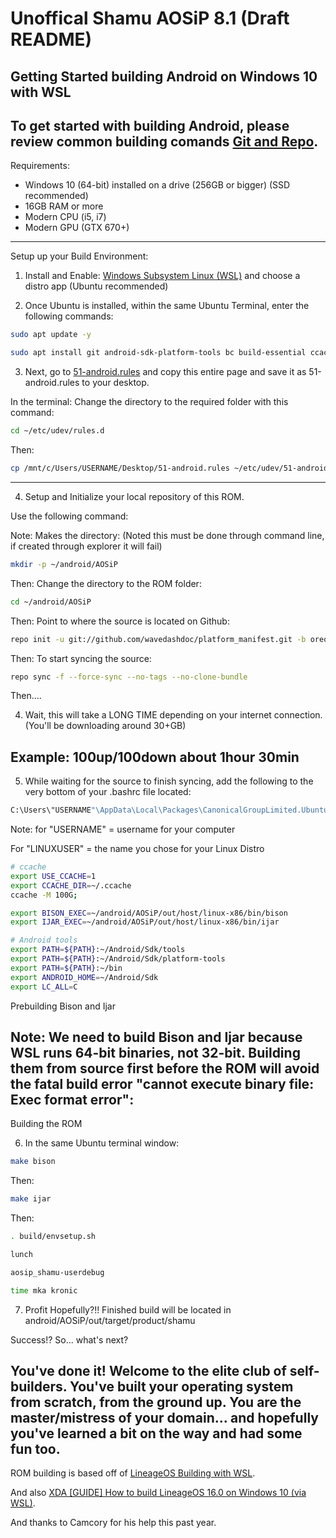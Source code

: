 Unoffical Shamu AOSiP 8.1 (Draft README)
===========

Getting Started building Android on Windows 10 with WSL
---------------

To get started with building Android, please review common building comands
[Git and Repo](http://source.android.com/source/using-repo.html).
---------------


Requirements:

* Windows 10 (64-bit) installed on a drive (256GB or bigger) (SSD recommended)
* 16GB RAM or more
* Modern CPU (i5, i7)
* Modern GPU (GTX 670+)
---------------


Setup up your Build Environment:


1. Install and Enable: [Windows Subsystem Linux (WSL)](https://docs.microsoft.com/en-us/windows/wsl/install-win10) and choose a distro app (Ubuntu recommended)

2. Once Ubuntu is installed, within the same Ubuntu Terminal, enter the following commands:

```bash
sudo apt update -y
```

```bash
sudo apt install git android-sdk-platform-tools bc build-essential ccache curl g++-multilib gcc-multilib git gnupg gperf imagemagick lib32ncurses5-dev lib32readline-dev lib32z1-dev liblz4-tool libncurses5-dev libsdl1.2-dev libssl-dev libwxgtk3.0-dev libxml2 libxml2-utils lzop pngcrush repo rsync schedtool squashfs-tools xsltproc zip zlib1g-de openjdk-8-jdk
```

3. Next, go to [51-android.rules](https://raw.githubusercontent.com/M0Rf30/android-udev-rules/master/51-android.rules) and copy this entire page and save it as 51-android.rules to your desktop.

In the terminal: Change the directory to the required folder with this command:

```bash
cd ~/etc/udev/rules.d
```

Then:

```bash
cp /mnt/c/Users/USERNAME/Desktop/51-android.rules ~/etc/udev/51-android.rules
```
---------------


4. Setup and Initialize your local repository of this ROM. 

Use the following command:

Note: Makes the directory: (Noted this must be done through command line, if created through explorer it will fail)

```bash
mkdir -p ~/android/AOSiP
```

Then: Change the directory to the ROM folder:

```bash
cd ~/android/AOSiP
```

Then: Point to where the source is located on Github:

```bash
repo init -u git://github.com/wavedashdoc/platform_manifest.git -b oreo-mr1-test
```

Then: To start syncing the source:

```bash
repo sync -f --force-sync --no-tags --no-clone-bundle
```

Then....

4. Wait, this will take a LONG TIME depending on your internet connection. (You'll be downloading around 30+GB)

Example: 100up/100down about 1hour 30min
---------------


5. While waiting for the source to finish syncing, add the following to the very bottom of your .bashrc file located:

```bash
C:\Users\"USERNAME"\AppData\Local\Packages\CanonicalGroupLimited.UbuntuonWindows_79rhkp1fndgsc\LocalState\rootfs\home\"LINUXUSER"\.bashrc
```

Note: for "USERNAME" = username for your computer

For "LINUXUSER" = the name you chose for your Linux Distro

```bash
# ccache
export USE_CCACHE=1
export CCACHE_DIR=~/.ccache
ccache -M 100G;

export BISON_EXEC=~/android/AOSiP/out/host/linux-x86/bin/bison
export IJAR_EXEC=~/android/AOSiP/out/host/linux-x86/bin/ijar

# Android tools
export PATH=${PATH}:~/Android/Sdk/tools
export PATH=${PATH}:~/Android/Sdk/platform-tools
export PATH=${PATH}:~/bin
export ANDROID_HOME=~/Android/Sdk
export LC_ALL=C
```

Prebuilding Bison and Ijar

Note: We need to build Bison and Ijar because WSL runs 64-bit binaries, not 32-bit. Building them from source first before the ROM will avoid the fatal build error "cannot execute binary file: Exec format error":
---------------


Building the ROM

6. In the same Ubuntu terminal window:

```bash
make bison
```

Then:

```bash
make ijar
```

Then: 

```bash
. build/envsetup.sh
```

```bash
lunch 
```

```bash
aosip_shamu-userdebug
```

```bash
time mka kronic
```

7. Profit Hopefully?!! Finished build will be located in android/AOSiP/out/target/product/shamu

Success!? So... what's next?

You've done it! Welcome to the elite club of self-builders. You've built your operating system from scratch, from the ground up. You are the master/mistress of your domain... and
hopefully you've learned a bit on the way and had some fun too.
---------------


ROM building is based off of [LineageOS Building with WSL](https://github.com/LineageOS/lineage_wiki/commit/97094f0ab3cc8a00154eb0878344320efc26e480).

And also [XDA [GUIDE] How to build LineageOS 16.0 on Windows 10 (via WSL)](https://forum.xda-developers.com/android/software-hacking/guide-how-to-build-lineageos-15-1-t3750175).

And thanks to Camcory for his help this past year. 
